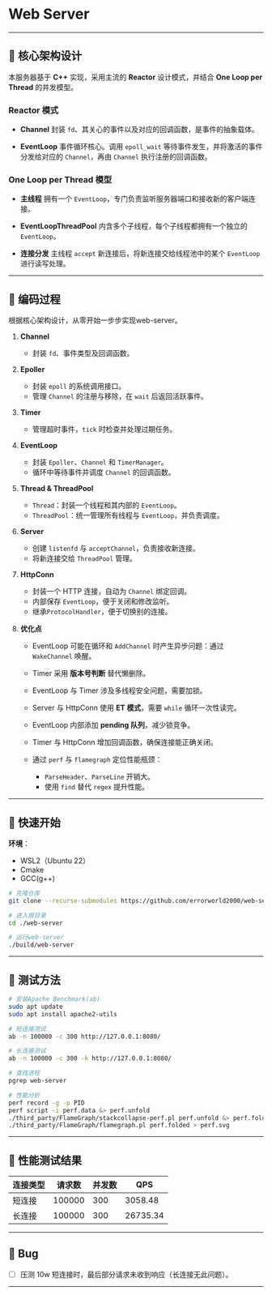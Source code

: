 # Web Server

---

## 📌 核心架构设计

本服务器基于 **C++** 实现，采用主流的 **Reactor** 设计模式，并结合 **One Loop per Thread** 的并发模型。

### Reactor 模式

* **Channel**
  封装 `fd`、其关心的事件以及对应的回调函数，是事件的抽象载体。

* **EventLoop**
  事件循环核心。调用 `epoll_wait` 等待事件发生，并将激活的事件分发给对应的 `Channel`，再由 `Channel` 执行注册的回调函数。

### One Loop per Thread 模型

* **主线程**
  拥有一个 `EventLoop`，专门负责监听服务器端口和接收新的客户端连接。

* **EventLoopThreadPool**
  内含多个子线程，每个子线程都拥有一个独立的 `EventLoop`。

* **连接分发**
  主线程 `accept` 新连接后，将新连接交给线程池中的某个 `EventLoop` 进行读写处理。

---

## 📝 编码过程

根据核心架构设计，从零开始一步步实现web-server。

1. **Channel**

   * 封装 `fd`、事件类型及回调函数。

2. **Epoller**

   * 封装 `epoll` 的系统调用接口。
   * 管理 `Channel` 的注册与移除，在 `wait` 后返回活跃事件。

3. **Timer**

   * 管理超时事件，`tick` 时检查并处理过期任务。

4. **EventLoop**

   * 封装 `Epoller`、`Channel` 和 `TimerManager`。
   * 循环中等待事件并调度 `Channel` 的回调函数。

5. **Thread & ThreadPool**

   * `Thread`：封装一个线程和其内部的 `EventLoop`。
   * `ThreadPool`：统一管理所有线程与 `EventLoop`，并负责调度。

6. **Server**

   * 创建 `listenfd` 与 `acceptChannel`，负责接收新连接。
   * 将新连接交给 `ThreadPool` 管理。

7. **HttpConn**

   * 封装一个 HTTP 连接，自动为 `Channel` 绑定回调。
   * 内部保存 `EventLoop`，便于关闭和修改监听。
   * 继承`ProtocolHandler`，便于切换别的连接。

8. **优化点**

   * EventLoop 可能在循环和 `AddChannel` 时产生异步问题：通过 `WakeChannel` 唤醒。
   * Timer 采用 **版本号判断** 替代懒删除。
   * EventLoop 与 Timer 涉及多线程安全问题，需要加锁。
   * Server 与 HttpConn 使用 **ET 模式**，需要 `while` 循环一次性读完。
   * EventLoop 内部添加 **pending 队列**，减少锁竞争。
   * Timer 与 HttpConn 增加回调函数，确保连接能正确关闭。
   * 通过 `perf` 与 `flamegraph` 定位性能瓶颈：

     * `ParseHeader`、`ParseLine` 开销大。
     * 使用 `find` 替代 `regex` 提升性能。

---

## 🚀 快速开始

**环境**：

* WSL2（Ubuntu 22）
* Cmake
* GCC(g++)

```bash
# 克隆仓库
git clone --recurse-submodules https://github.com/errorworld2000/web-server.git

# 进入根目录
cd ./web-server

# 运行web-server
./build/web-server
```

---

## 🔧 测试方法

```bash
# 安装Apache Benchmark(ab)
sudo apt update
sudo apt install apache2-utils

# 短连接测试
ab -n 100000 -c 300 http://127.0.0.1:8080/

# 长连接测试
ab -n 100000 -c 300 -k http://127.0.0.1:8080/

# 查找进程
pgrep web-server

# 性能分析
perf record -g -p PID
perf script -i perf.data &> perf.unfold
./third_party/FlameGraph/stackcollapse-perf.pl perf.unfold &> perf.folded
./third_party/FlameGraph/flamegraph.pl perf.folded > perf.svg
```

---

## 📑 性能测试结果

|连接类型|请求数|并发数|QPS|
|-|-|-|-|
|短连接|100000|300|3058.48|
|长连接|100000|300|26735.34|

---

## 👾 Bug

* [ ] 压测 10w 短连接时，最后部分请求未收到响应（长连接无此问题）。

---
